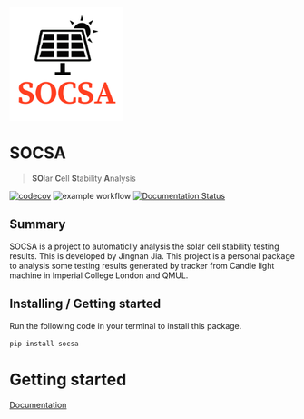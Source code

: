 <img src="https://github.com/Jingnan-Jia/socsa/blob/master/docs/images/logo.png" alt="Logo of the project" align="center" width="200">

# SOCSA 
> **SO**lar **C**ell **S**tability **A**nalysis 

[![codecov](https://codecov.io/gh/Jingnan-Jia/socsa/branch/master/graph/badge.svg?token=PS9IOEYHT5)](https://codecov.io/gh/Jingnan-Jia/socsa)
![example workflow](https://github.com/Jingnan-Jia/socsa/actions/workflows/test_and_coverage.yml/badge.svg)
[![Documentation Status](https://readthedocs.org/projects/socsa/badge/?version=latest)](https://socsa.readthedocs.io/en/latest/?badge=latest)


## Summary
SOCSA is a project to automaticlly analysis the solar cell stability testing results. This is developed by Jingnan Jia.
This project is a personal package to analysis some testing results generated by tracker from 
Candle light machine in Imperial College London and QMUL.

## Installing / Getting started
Run the following code in your terminal to install this package.

```shell
pip install socsa
```

# Getting started

[Documentation](https://socsa.readthedocs.io/en/latest/)
